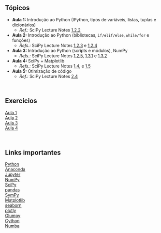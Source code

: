 ## Tópicos

- **Aula 1:** Introdução ao Python (IPython, tipos de variáveis, listas, tuplas e dicionários)  
    - _Ref.:_ SciPy Lecture Notes [1.2.2](http://www.scipy-lectures.org/intro/language/basic_types.html)  
- **Aula 2:** Introdução ao Python (bibliotecas, `if/elif/else`, `while/for` e funções)  
    - _Refs.:_ SciPy Lecture Notes [1.2.3](http://www.scipy-lectures.org/intro/language/control_flow.html) e [1.2.4](http://www.scipy-lectures.org/intro/language/functions.html)  
- **Aula 3:** Introdução ao Python (scripts e módulos), NumPy  
    - _Refs.:_ SciPy Lecture Notes [1.2.5](http://www.scipy-lectures.org/intro/language/reusing_code.html), [1.3.1](http://www.scipy-lectures.org/intro/numpy/array_object.html) e [1.3.2](http://www.scipy-lectures.org/intro/numpy/operations.html)  
- **Aula 4:** SciPy + Matplotlib  
    - _Refs.:_ SciPy Lecture Notes [1.4](http://www.scipy-lectures.org/intro/matplotlib/index.html), e [1.5](http://www.scipy-lectures.org/intro/scipy.html)  
- **Aula 5:** Otimização de código  
    - _Ref.:_ SciPy Lecture Notes [2.4](http://www.scipy-lectures.org/advanced/optimizing/index.html)  

<br>


## Exercícios

[Aula 1](exercicios/Exercicios-aula-1)  
[Aula 2](exercicios/Exercicios-aula-2)  
[Aula 3](exercicios/Exercicios-aula-3)  
[Aula 4](exercicios/Exercicios-aula-4)  

<br>


## Links importantes

[Python](https://www.python.org/)  
[Anaconda](https://www.anaconda.com/)  
[Jupyter](http://jupyter.org/)  
[NumPy](http://www.numpy.org/)  
[SciPy](https://www.scipy.org/)  
[pandas](https://pandas.pydata.org/)  
[SymPy](http://www.sympy.org)  
[Matplotlib](http://matplotlib.org/)  
[seaborn](https://seaborn.pydata.org/)  
[plotly](https://plot.ly/)  
[Glumpy](https://glumpy.github.io/)  
[Cython](http://cython.org/)  
[Numba](https://numba.pydata.org/)  
